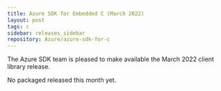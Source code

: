 ```yaml
---
title: Azure SDK for Embedded C (March 2022)
layout: post
tags: c
sidebar: releases_sidebar
repository: Azure/azure-sdk-for-c
---
```


The Azure SDK team is pleased to make available the March 2022 client library release.

No packaged released this month yet.
